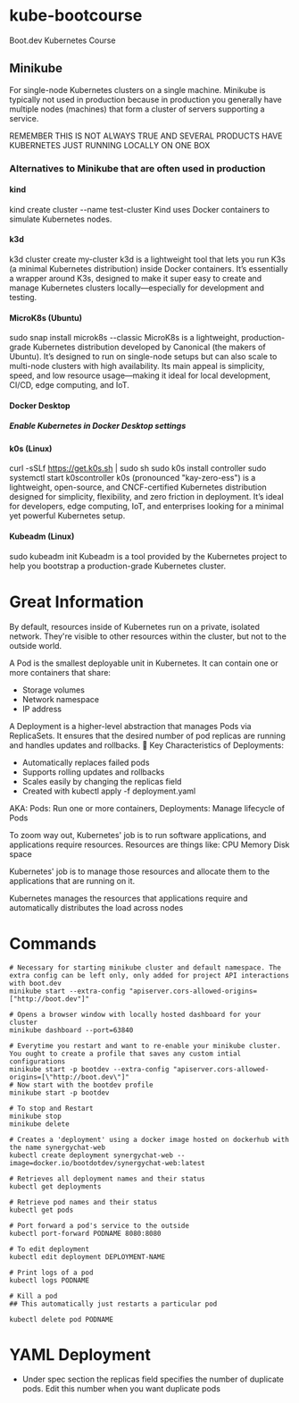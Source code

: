 # kube-bootcourse
Boot.dev Kubernetes Course

## Minikube
For single-node Kubernetes clusters on a single machine. Minikube is typically not used in production because in production you generally have multiple nodes (machines) that form a cluster of servers supporting a service.

REMEMBER THIS IS NOT ALWAYS TRUE AND SEVERAL PRODUCTS HAVE KUBERNETES JUST RUNNING LOCALLY ON ONE BOX

### Alternatives to Minikube that are often used in production
#### kind
kind create cluster --name test-cluster
 Kind uses Docker containers to simulate Kubernetes nodes.

#### k3d
k3d cluster create my-cluster
k3d is a lightweight tool that lets you run K3s (a minimal Kubernetes distribution) inside Docker containers. It’s essentially a wrapper around K3s, designed to make it super easy to create and manage Kubernetes clusters locally—especially for development and testing.

#### MicroK8s (Ubuntu)
sudo snap install microk8s --classic
MicroK8s is a lightweight, production-grade Kubernetes distribution developed by Canonical (the makers of Ubuntu). It’s designed to run on single-node setups but can also scale to multi-node clusters with high availability. Its main appeal is simplicity, speed, and low resource usage—making it ideal for local development, CI/CD, edge computing, and IoT.

#### Docker Desktop
##### Enable Kubernetes in Docker Desktop settings

#### k0s (Linux)
curl -sSLf https://get.k0s.sh | sudo sh
sudo k0s install controller
sudo systemctl start k0scontroller
k0s (pronounced "kay-zero-ess") is a lightweight, open-source, and CNCF-certified Kubernetes distribution designed for simplicity, flexibility, and zero friction in deployment. It’s ideal for developers, edge computing, IoT, and enterprises looking for a minimal yet powerful Kubernetes setup.

#### Kubeadm (Linux)
sudo kubeadm init
Kubeadm is a tool provided by the Kubernetes project to help you bootstrap a production-grade Kubernetes cluster.


# Great Information
By default, resources inside of Kubernetes run on a private, isolated network. They're visible to other resources within the cluster, but not to the outside world.

A Pod is the smallest deployable unit in Kubernetes. It can contain one or more containers that share:
- Storage volumes
- Network namespace
- IP address

A Deployment is a higher-level abstraction that manages Pods via ReplicaSets. It ensures that the desired number of pod replicas are running and handles updates and rollbacks.
🔹 Key Characteristics of Deployments:
- Automatically replaces failed pods
- Supports rolling updates and rollbacks
- Scales easily by changing the replicas field
- Created with kubectl apply -f deployment.yaml

AKA: Pods: Run one or more containers, Deployments: Manage lifecycle of Pods

To zoom way out, Kubernetes' job is to run software applications, and applications require resources. Resources are things like:
    CPU
    Memory
    Disk space

Kubernetes' job is to manage those resources and allocate them to the applications that are running on it.

Kubernetes manages the resources that applications require and automatically distributes the load across nodes


# Commands

```
# Necessary for starting minikube cluster and default namespace. The extra config can be left only, only added for project API interactions with boot.dev
minikube start --extra-config "apiserver.cors-allowed-origins=["http://boot.dev"]"

# Opens a browser window with locally hosted dashboard for your cluster
minikube dashboard --port=63840

# Everytime you restart and want to re-enable your minikube cluster. You ought to create a profile that saves any custom intial configurations
minikube start -p bootdev --extra-config "apiserver.cors-allowed-origins=[\"http://boot.dev\"]"
# Now start with the bootdev profile
minikube start -p bootdev

# To stop and Restart 
minikube stop
minikube delete

# Creates a 'deployment' using a docker image hosted on dockerhub with the name synergychat-web
kubectl create deployment synergychat-web --image=docker.io/bootdotdev/synergychat-web:latest

# Retrieves all deployment names and their status
kubectl get deployments

# Retrieve pod names and their status
kubectl get pods

# Port forward a pod's service to the outside
kubectl port-forward PODNAME 8080:8080

# To edit deployment
kubectl edit deployment DEPLOYMENT-NAME

# Print logs of a pod
kubectl logs PODNAME

# Kill a pod
## This automatically just restarts a particular pod

kubectl delete pod PODNAME

```


# YAML Deployment
- Under spec section the replicas field specifies the number of duplicate pods. Edit this number when you want duplicate pods

